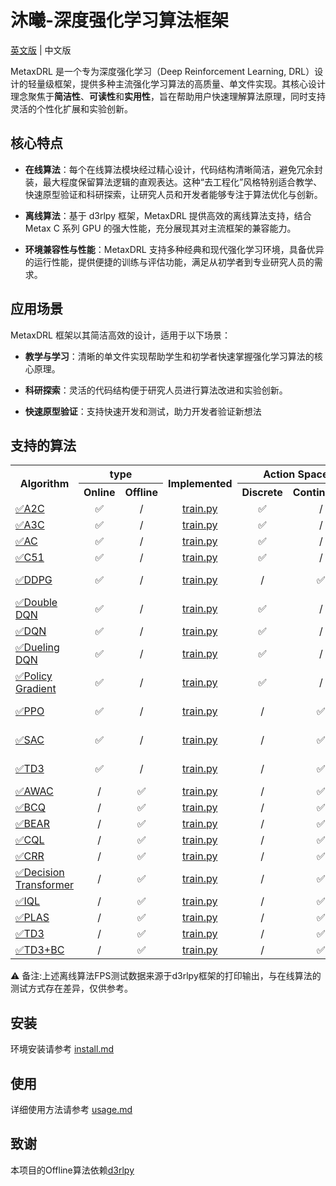 # 沐曦-深度强化学习算法框架

[英文版](README.md) | 中文版

MetaxDRL 是一个专为深度强化学习（Deep Reinforcement Learning, DRL）设计的轻量级框架，提供多种主流强化学习算法的高质量、单文件实现。其核心设计理念聚焦于**简洁性**、**可读性**和**实用性**，旨在帮助用户快速理解算法原理，同时支持灵活的个性化扩展和实验创新。


## 核心特点


- **在线算法**：每个在线算法模块经过精心设计，代码结构清晰简洁，避免冗余封装，最大程度保留算法逻辑的直观表达。这种“去工程化”风格特别适合教学、快速原型验证和科研探索，让研究人员和开发者能够专注于算法优化与创新。


- **离线算法**：基于 d3rlpy 框架，MetaxDRL 提供高效的离线算法支持，结合 Metax C 系列 GPU 的强大性能，充分展现其对主流框架的兼容能力。


- **环境兼容性与性能**：MetaxDRL 支持多种经典和现代强化学习环境，具备优异的运行性能，提供便捷的训练与评估功能，满足从初学者到专业研究人员的需求。

## 应用场景
MetaxDRL 框架以其简洁高效的设计，适用于以下场景：

- **教学与学习**：清晰的单文件实现帮助学生和初学者快速掌握强化学习算法的核心原理。

- **科研探索**：灵活的代码结构便于研究人员进行算法改进和实验创新。

- **快速原型验证**：支持快速开发和测试，助力开发者验证新想法


## 支持的算法
<table align="center">
    <tr>
        <th rowspan="2" align="center">Algorithm</th>
        <th colspan="2" align="center">type</th>
        <th rowspan="2" align="center">Implemented</th>
        <th colspan="2" align="center">Action Space</th>
        <th colspan="3" align="center">Device</th>
        <th rowspan="2" align="center">Example Environment</th>
        <th rowspan="2" align="center">Reward</th>
        <th colspan="3" align="center">Speed(FPS)</th>
    </tr>
    <tr>
        <th align="center">Online</th>
        <th align="center">Offline</th>
        <th align="center">Discrete</th>
        <th align="center">Continuous</th>
        <th align="center">CPU</th>
        <th align="center">C500</th>
        <th align="center">GPU</th>
        <th align="center">CPU</th>
        <th align="center">C500</th>
        <th align="center">GPU</th>
    </tr>
    <tr>
        <td align="left"><a href="https://proceedings.neurips.cc/paper/1999/file/6449f44a102fde848669bdd9eb6b76fa-Paper.pdf">✅A2C</a></td>
        <td align="center">✅</td>
        <td align="center">/</td>
        <td align="center"><a href="./example/online/a2c/train.py">train.py</a></td>
        <td align="center">✅</td>
        <td align="center">/</td>
        <td align="center">✅</td>
        <td align="center">✅</td>
        <td align="center">✅</td>
        <td align="center"><a href="https://www.gymlibrary.dev/environments/classic_control/cart_pole/">CartPole-v0</a></td>
        <td align="center">195</td>
        <td align="center">2527</td>
        <td align="center">1052</td>
        <td align="center">430</td>
    </tr>
    <tr>
        <td align="left"><a href="https://arxiv.org/pdf/1602.01783">✅A3C</a></td>
        <td align="center">✅</td>
        <td align="center">/</td>
        <td align="center"><a href="./example/online/a3c/train.py">train.py</a></td>
        <td align="center">✅</td>
        <td align="center">/</td>
        <td align="center">✅</td>
        <td align="center">✅</td>
        <td align="center">✅</td>
        <td align="center"><a href="https://www.gymlibrary.dev/environments/classic_control/cart_pole/">CartPole-v0</a></td>
        <td align="center">195</td>
        <td align="center">114028</td>
        <td align="center">375080</td>
        <td align="center">123180</td>
    </tr>
    <tr>
        <td align="left"><a href="https://proceedings.neurips.cc/paper/1999/file/6449f44a102fde848669bdd9eb6b76fa-Paper.pdf">✅AC</a></td>
        <td align="center">✅</td>
        <td align="center">/</td>
        <td align="center"><a href="./example/online/ac/train.py">train.py</a></td>
        <td align="center">✅</td>
        <td align="center">/</td>
        <td align="center">✅</td>
        <td align="center">✅</td>
        <td align="center">✅</td>
        <td align="center"><a href="https://www.gymlibrary.dev/environments/classic_control/cart_pole/">CartPole-v0</a></td>
        <td align="center">195</td>
        <td align="center">1590</td>
        <td align="center">843</td>
        <td align="center">330</td>
    </tr>
    <tr>
        <td align="left"><a href="https://arxiv.org/pdf/1707.06887">✅C51</a></td>
        <td align="center">✅</td>
        <td align="center">/</td>
        <td align="center"><a href="./example/online/c51/train.py">train.py</a></td>
        <td align="center">✅</td>
        <td align="center">/</td>
        <td align="center">✅</td>
        <td align="center">✅</td>
        <td align="center">✅</td>
        <td align="center"><a href="https://www.gymlibrary.dev/environments/classic_control/cart_pole/">CartPole-v0</a></td>
        <td align="center">195</td>
        <td align="center">32598</td>
        <td align="center">15796</td>
        <td align="center">19836</td>
    </tr>
    <tr>
        <td align="left"><a href="https://proceedings.mlr.press/v32/silver14.pdf">✅DDPG</a></td>
        <td align="center">✅</td>
        <td align="center">/</td>
        <td align="center"><a href="./example/online/ddpg/train.py">train.py</a></td>
        <td align="center">/</td>
        <td align="center">✅</td>
        <td align="center">✅</td>
        <td align="center">✅</td>
        <td align="center">✅</td>
        <td align="center"><a href="https://www.gymlibrary.dev/environments/mujoco/half_cheetah/">HalfCheetah-v4</a></td>
        <td align="center">4800</td>
        <td align="center">33746</td>
        <td align="center">98095</td>
        <td align="center">41333</td>
    </tr>
    <tr>
        <td align="left"><a href="https://arxiv.org/pdf/1509.06461">✅Double DQN</a></td>
        <td align="center">✅</td>
        <td align="center">/</td>
        <td align="center"><a href="./example/online/double_dqn/train.py">train.py</a></td>
        <td align="center">✅</td>
        <td align="center">/</td>
        <td align="center">✅</td>
        <td align="center">✅</td>
        <td align="center">✅</td>
        <td align="center"><a href="https://www.gymlibrary.dev/environments/classic_control/cart_pole/">CartPole-v0</a></td>
        <td align="center">195</td>
        <td align="center">151048</td>
        <td align="center">206638</td>
        <td align="center">121803</td>
    </tr>
    <tr>
        <td align="left"><a href="https://arxiv.org/pdf/1312.5602">✅DQN</a></td>
        <td align="center">✅</td>
        <td align="center">/</td>
        <td align="center"><a href="./example/online/dqn/train.py">train.py</a></td>
        <td align="center">✅</td>
        <td align="center">/</td>
        <td align="center">✅</td>
        <td align="center">✅</td>
        <td align="center">✅</td>
        <td align="center"><a href="https://www.gymlibrary.dev/environments/classic_control/cart_pole/">CartPole-v0</a></td>
        <td align="center">195</td>
        <td align="center">164655</td>
        <td align="center">222177</td>
        <td align="center">127998</td>
    </tr>
    <tr>
        <td align="left"><a href="https://arxiv.org/pdf/1509.06461">✅Dueling DQN</a></td>
        <td align="center">✅</td>
        <td align="center">/</td>
        <td align="center"><a href="./example/online/dueling_dqn/train.py">train.py</a></td>
        <td align="center">✅</td>
        <td align="center">/</td>
        <td align="center">✅</td>
        <td align="center">✅</td>
        <td align="center">✅</td>
        <td align="center"><a href="https://www.gymlibrary.dev/environments/classic_control/cart_pole/">CartPole-v0</a></td>
        <td align="center">195</td>
        <td align="center">134419</td>
        <td align="center">192030</td>
        <td align="center">91482</td>
    </tr>
    <tr>
        <td align="left"><a href="https://link.springer.com/content/pdf/10.1007/BF00992696.pdf">✅Policy Gradient</a></td>
        <td align="center">✅</td>
        <td align="center">/</td>
        <td align="center"><a href="./example/online/policy_gradient/train.py">train.py</a></td>
        <td align="center">✅</td>
        <td align="center">/</td>
        <td align="center">✅</td>
        <td align="center">✅</td>
        <td align="center">✅</td>
        <td align="center"><a href="https://www.gymlibrary.dev/environments/classic_control/cart_pole/">CartPole-v0</a></td>
        <td align="center">195</td>
        <td align="center">17</td>
        <td align="center">10</td>
        <td align="center">5</td>
    </tr>
    <tr>
        <td align="left"><a href="https://arxiv.org/pdf/1707.06347">✅PPO</a></td>
        <td align="center">✅</td>
        <td align="center">/</td>
        <td align="center"><a href="./example/online/ppo/train.py">train.py</a></td>
        <td align="center">/</td>
        <td align="center">✅</td>
        <td align="center">✅</td>
        <td align="center">✅</td>
        <td align="center">✅</td>
        <td align="center"><a href="https://www.gymlibrary.dev/environments/mujoco/half_cheetah/">HalfCheetah-v4</a></td>
        <td align="center">4800</td>
        <td align="center">15315</td>
        <td align="center">7064</td>
        <td align="center">2780</td>
    </tr>
    <tr>
        <td align="left"><a href="https://arxiv.org/pdf/1812.05905">✅SAC</a></td>
        <td align="center">✅</td>
        <td align="center">/</td>
        <td align="center"><a href="./example/online/sac/train.py">train.py</a></td>
        <td align="center">/</td>
        <td align="center">✅</td>
        <td align="center">✅</td>
        <td align="center">✅</td>
        <td align="center">✅</td>
        <td align="center"><a href="https://www.gymlibrary.dev/environments/mujoco/half_cheetah/">HalfCheetah-v4</a></td>
        <td align="center">4800</td>
        <td align="center">737</td>
        <td align="center">1108</td>
        <td align="center">610</td>
    </tr>
    <tr>
        <td align="left"><a href="https://arxiv.org/pdf/1802.09477">✅TD3</a></td>
        <td align="center">✅</td>
        <td align="center">/</td>
        <td align="center"><a href="./example/online/td3/train.py">train.py</a></td>
        <td align="center">/</td>
        <td align="center">✅</td>
        <td align="center">✅</td>
        <td align="center">✅</td>
        <td align="center">✅</td>
        <td align="center"><a href="https://www.gymlibrary.dev/environments/mujoco/half_cheetah/">HalfCheetah-v4</a></td>
        <td align="center">4800</td>
        <td align="center">52359</td>
        <td align="center">77272</td>
        <td align="center">45469</td>
    </tr>
    <tr>
        <td align="left"><a href="https://arxiv.org/pdf/2006.09359">✅AWAC</a></td>
        <td align="center">/</td>
        <td align="center">✅</td>
        <td align="center"><a href="./example/offline/awac/train.py">train.py</a></td>
        <td align="center">/</td>
        <td align="center">✅</td>
        <td align="center">✅</td>
        <td align="center">✅</td>
        <td align="center">✅</td>
        <td align="center"><a href="https://www.gymlibrary.dev/environments/mujoco/hopper/">Hopper-v0</a></td>
        <td align="center">3000</td>
        <td align="center">19</td>
        <td align="center">66</td>
        <td align="center">30</td>
    </tr>
    <tr>
        <td align="left"><a href="https://arxiv.org/pdf/1812.02900">✅BCQ</a></td>
        <td align="center">/</td>
        <td align="center">✅</td>
        <td align="center"><a href="./example/offline/bcq/train.py">train.py</a></td>
        <td align="center">/</td>
        <td align="center">✅</td>
        <td align="center">✅</td>
        <td align="center">✅</td>
        <td align="center">✅</td>
        <td align="center"><a href="https://www.gymlibrary.dev/environments/mujoco/hopper/">Hopper-v0</a></td>
        <td align="center">3000</td>
        <td align="center">9</td>
        <td align="center">95</td>
        <td align="center">46</td>
    </tr>
    <tr>
        <td align="left"><a href="https://arxiv.org/pdf/1906.00949">✅BEAR</a></td>
        <td align="center">/</td>
        <td align="center">✅</td>
        <td align="center"><a href="./example/offline/bear/train.py">train.py</a></td>
        <td align="center">/</td>
        <td align="center">✅</td>
        <td align="center">✅</td>
        <td align="center">✅</td>
        <td align="center">✅</td>
        <td align="center"><a href="https://www.gymlibrary.dev/environments/mujoco/hopper/">Hopper-v0</a></td>
        <td align="center">3000</td>
        <td align="center">32</td>
        <td align="center">108</td>
        <td align="center">43</td>
    </tr>
    <tr>
        <td align="left"><a href="https://arxiv.org/pdf/2006.04779">✅CQL</a></td>
        <td align="center">/</td>
        <td align="center">✅</td>
        <td align="center"><a href="./example/offline/cql/train.py">train.py</a></td>
        <td align="center">/</td>
        <td align="center">✅</td>
        <td align="center">✅</td>
        <td align="center">✅</td>
        <td align="center">✅</td>
        <td align="center"><a href="https://www.gymlibrary.dev/environments/mujoco/hopper/">Hopper-v0</a></td>
        <td align="center">3000</td>
        <td align="center">16</td>
        <td align="center">77</td>
        <td align="center">34</td>
    </tr>
    <tr>
        <td align="left"><a href="https://arxiv.org/pdf/2006.15134">✅CRR</a></td>
        <td align="center">/</td>
        <td align="center">✅</td>
        <td align="center"><a href="./example/offline/crr/train.py">train.py</a></td>
        <td align="center">/</td>
        <td align="center">✅</td>
        <td align="center">✅</td>
        <td align="center">✅</td>
        <td align="center">✅</td>
        <td align="center"><a href="https://www.gymlibrary.dev/environments/mujoco/hopper/">Hopper-v0</a></td>
        <td align="center">3000</td>
        <td align="center">70</td>
        <td align="center">159</td>
        <td align="center">62</td>
    </tr>
    <tr>
        <td align="left"><a href="https://arxiv.org/pdf/2106.01345">✅Decision Transformer</a></td>
        <td align="center">/</td>
        <td align="center">✅</td>
        <td align="center"><a href="./example/offline/decision_transformer/train.py">train.py</a></td>
        <td align="center">/</td>
        <td align="center">✅</td>
        <td align="center">✅</td>
        <td align="center">✅</td>
        <td align="center">✅</td>
        <td align="center"><a href="https://www.gymlibrary.dev/environments/mujoco/hopper/">Hopper-v0</a></td>
        <td align="center">3000</td>
        <td align="center">14</td>
        <td align="center">126</td>
        <td align="center">54</td>
    </tr>
    <tr>
        <td align="left"><a href="https://arxiv.org/pdf/2110.06169">✅IQL</a></td>
        <td align="center">/</td>
        <td align="center">✅</td>
        <td align="center"><a href="./example/offline/iql/train.py">train.py</a></td>
        <td align="center">/</td>
        <td align="center">✅</td>
        <td align="center">✅</td>
        <td align="center">✅</td>
        <td align="center">✅</td>
        <td align="center"><a href="https://www.gymlibrary.dev/environments/mujoco/hopper/">Hopper-v0</a></td>
        <td align="center">3000</td>
        <td align="center">109</td>
        <td align="center">150</td>
        <td align="center">61</td>
    </tr>
    <tr>
        <td align="left"><a href="https://arxiv.org/pdf/2011.07213">✅PLAS</a></td>
        <td align="center">/</td>
        <td align="center">✅</td>
        <td align="center"><a href="./example/offline/plas/train.py">train.py</a></td>
        <td align="center">/</td>
        <td align="center">✅</td>
        <td align="center">✅</td>
        <td align="center">✅</td>
        <td align="center">✅</td>
        <td align="center"><a href="https://www.gymlibrary.dev/environments/mujoco/hopper/">Hopper-v0</a></td>
        <td align="center">3000</td>
        <td align="center">127</td>
        <td align="center">323</td>
        <td align="center">113</td>
    </tr>
    <tr>
        <td align="left"><a href="https://arxiv.org/pdf/1802.09477">✅TD3</a></td>
        <td align="center">/</td>
        <td align="center">✅</td>
        <td align="center"><a href="./example/offline/td3/train.py">train.py</a></td>
        <td align="center">/</td>
        <td align="center">✅</td>
        <td align="center">✅</td>
        <td align="center">✅</td>
        <td align="center">✅</td>
        <td align="center"><a href="https://www.gymlibrary.dev/environments/mujoco/hopper/">Hopper-v0</a></td>
        <td align="center">3000</td>
        <td align="center">137</td>
        <td align="center">194</td>
        <td align="center">80</td>
    </tr>
    <tr>
        <td align="left"><a href="https://arxiv.org/pdf/2106.06860">✅TD3+BC</a></td>
        <td align="center">/</td>
        <td align="center">✅</td>
        <td align="center"><a href="./example/offline/td3_plus_bc/train.py">train.py</a></td>
        <td align="center">/</td>
        <td align="center">✅</td>
        <td align="center">✅</td>
        <td align="center">✅</td>
        <td align="center">✅</td>
        <td align="center"><a href="https://www.gymlibrary.dev/environments/mujoco/hopper/">Hopper-v0</a></td>
        <td align="center">3000</td>
        <td align="center">131</td>
        <td align="center">188</td>
        <td align="center">80</td>
    </tr>
</table>
⚠️ 备注:上述离线算法FPS测试数据来源于d3rlpy框架的打印输出，与在线算法的测试方式存在差异，仅供参考。

## 安装

环境安装请参考 [install.md](./docs/install.md)

## 使用

详细使用方法请参考 [usage.md](./docs/usage.md)


## 致谢

本项目的Offline算法依赖[d3rlpy](https://github.com/takuseno/d3rlpy/tree/master)
